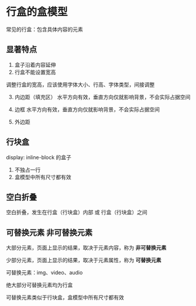 # 行盒的盒模型

常见的行盒：包含具体内容的元素

## 显著特点

1. 盒子沿着内容延伸
2. 行盒不能设置宽高

调整行盒的宽高，应该使用字体大小、行高、字体类型，间接调整

3. 内边距（填充区）
   水平方向有效，垂直方向仅就影响背景，不会实际占据空间

4. 边框
   水平方向有效，垂直方向仅就影响背景，不会实际占据空间

5. 外边距

## 行块盒

display: inline-block 的盒子

1. 不独占一行
2. 盒模型中所有尺寸都有效

## 空白折叠

空白折叠，发生在行盒（行块盒）内部 或 行盒（行块盒）之间

## 可替换元素 非可替换元素

大部分元素，页面上显示的结果，取决于元素内容，称为 **非可替换元素**

少部分元素，页面上显示的结果，取决于元素属性，称为 **可替换元素**

可替换元素：img、video、audio

绝大部分可替换元素均为行盒

可替换元素类似于行块盒，盒模型中所有尺寸都有效
